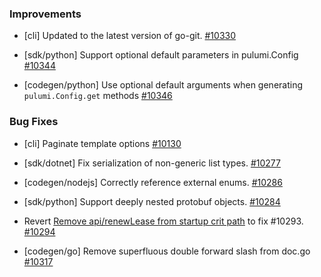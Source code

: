 ### Improvements

- [cli] Updated to the latest version of go-git.
  [#10330](https://github.com/pulumi/pulumi/pull/10330)

- [sdk/python] Support optional default parameters in pulumi.Config
  [#10344](https://github.com/pulumi/pulumi/pull/10344)

- [codegen/python] Use optional default arguments when generating `pulumi.Config.get` methods
  [#10346](https://github.com/pulumi/pulumi/pull/10346)

### Bug Fixes

- [cli] Paginate template options
  [#10130](https://github.com/pulumi/pulumi/issues/10130)

- [sdk/dotnet] Fix serialization of non-generic list types.
  [#10277](https://github.com/pulumi/pulumi/pull/10277)

- [codegen/nodejs] Correctly reference external enums.
  [#10286](https://github.com/pulumi/pulumi/pull/10286)

- [sdk/python] Support deeply nested protobuf objects.
  [#10284](https://github.com/pulumi/pulumi/pull/10284)

- Revert [Remove api/renewLease from startup crit path](pulumi/pulumi#10168) to fix #10293.
  [#10294](https://github.com/pulumi/pulumi/pull/10294)

- [codegen/go] Remove superfluous double forward slash from doc.go
  [#10317](https://github.com/pulumi/pulumi/pull/10317)
